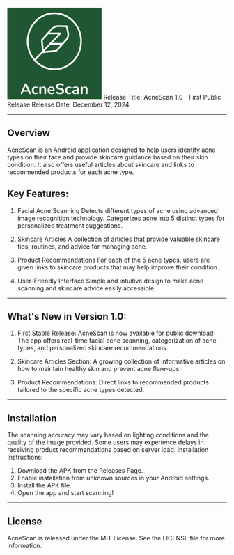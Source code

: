 ![](AcneScanFinal.png)
Release Title: AcneScan 1.0 - First Public Release
Release Date: December 12, 2024

---

## Overview
AcneScan is an Android application designed to help users identify acne types on their face and provide skincare guidance based on their skin condition. It also offers useful articles about skincare and links to recommended products for each acne type.

## Key Features:
1. Facial Acne Scanning
   Detects different types of acne using advanced image recognition technology.
Categorizes acne into 5 distinct types for personalized treatment suggestions.

2. Skincare Articles
   A collection of articles that provide valuable skincare tips, routines, and advice for managing acne.

3. Product Recommendations
   For each of the 5 acne types, users are given links to skincare products that may help improve their condition.
   
5. User-Friendly Interface
   Simple and intuitive design to make acne scanning and skincare advice easily accessible.

---

## What's New in Version 1.0:
1. First Stable Release:
AcneScan is now available for public download! The app offers real-time facial acne scanning, categorization of acne types, and personalized skincare recommendations.

2. Skincare Articles Section:
A growing collection of informative articles on how to maintain healthy skin and prevent acne flare-ups.

3. Product Recommendations:
Direct links to recommended products tailored to the specific acne types detected.

---

## Installation
The scanning accuracy may vary based on lighting conditions and the quality of the image provided.
Some users may experience delays in receiving product recommendations based on server load.
Installation Instructions:
1. Download the APK from the Releases Page.
2. Enable installation from unknown sources in your Android settings.
3. Install the APK file.
4. Open the app and start scanning!

---

## License
AcneScan is released under the MIT License. See the LICENSE file for more information.
